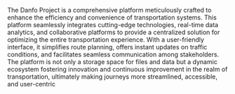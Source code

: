 The Danfo Project is a comprehensive platform meticulously crafted to enhance the efficiency and convenience of transportation systems. This platform seamlessly integrates cutting-edge technologies, real-time data analytics, and collaborative platforms to provide a centralized solution for optimizing the entire transportation experience. With a user-friendly interface, it simplifies route planning, offers instant updates on traffic conditions, and facilitates seamless communication among stakeholders. The platform is not only a storage space for files and data but a dynamic ecosystem fostering innovation and continuous improvement in the realm of transportation, ultimately making journeys more streamlined, accessible, and user-centric
